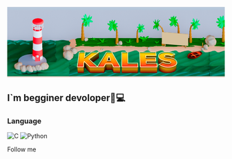 [![Header](https://github.com/Kal3s/Kal3s/blob/main/assets/%D0%BC%D0%B0%D0%BB%D0%B5%D0%BD%D1%8C%D0%BA%D0%B0%D1%8F%20%D0%B2%D0%B5%D1%80%D1%81%D0%B8%D1%8F.png)](https://github.com/Kal3s)

## I`m begginer devoloper🎉💻

### Language
![C](https://img.shields.io/badge/-C++-090909?style=for-the-badge&logo=C%2b%2b&logoColor=6296cc)
![Python](https://img.shields.io/badge/-Python-090909?style=for-the-badge&logo=Python&logoColor=478abd)

Follow me